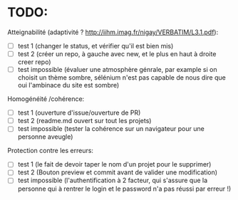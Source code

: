 TODO:
=====

Atteignabilité (adaptivité ? http://iihm.imag.fr/nigay/VERBATIM/L3.1.pdf):
- [ ] test 1 (changer le status, et vérifier qu'il est bien mis)
- [ ] test 2 (créer un repo, à gauche avec new, et le plus en haut à droite creer repo)
- [ ] test impossible (évaluer une atmosphère génrale, par example si on choisit un thème sombre, sélénium n'est pas capable de nous dire que oui l'ambinace du site est sombre)

Homogénéité /cohérence:
- [ ] test 1 (ouverture d'issue/ouverture de PR)
- [ ] test 2 (readme.md ouvert sur tout les projets)
- [ ] test impossible (tester la cohérence sur un navigateur pour une personne aveugle)

Protection contre les erreurs:
- [ ] test 1 (le fait de devoir taper le nom d'un projet pour le supprimer)
- [ ] test 2 (Bouton preview et commit avant de valider une modification)
- [ ] test impossible (l'authentification à 2 facteur, qui s'assure que la personne qui à rentrer le login et le password n'a pas réussi par erreur !)

